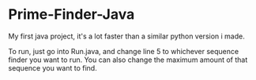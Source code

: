 # Prime-Finder-Java
My first java project, it's a lot faster than a similar python version i made.

To run, just go into Run.java, and change line 5 to whichever sequence finder you want to run. 
You can also change the maximum amount of that sequence you want to find.
